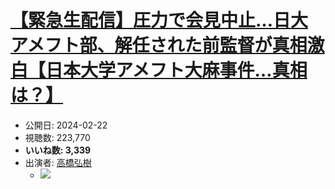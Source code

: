 # [【緊急生配信】圧力で会見中止…日大アメフト部、解任された前監督が真相激白【日本大学アメフト大麻事件…真相は？】](https://www.youtube.com/watch?v=-95N8PZ04pU)
-   公開日: 2024-02-22
-   視聴数: 223,770
-   **いいね数: 3,339**
-   出演者: [高橋弘樹](/rehacq_fan/people/高橋弘樹 "wikilink")
    - [![](https://img.youtube.com/vi/-95N8PZ04pU/hqdefault.jpg)](https://www.youtube.com/watch?v=-95N8PZ04pU)
